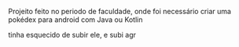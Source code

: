 Projeito feito no periodo de faculdade, onde foi necessário criar uma pokédex para android com Java ou Kotlin

tinha esquecido de subir ele, e subi agr

